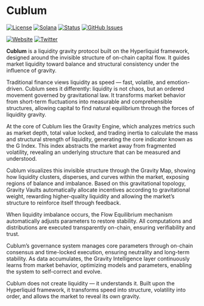 # Cublum

[![License](https://img.shields.io/badge/License-MIT-blue.svg)](https://opensource.org/licenses/MIT)
[![Solana](https://img.shields.io/badge/Solana-Web3-green.svg)](https://solana.com/)
[![Status](https://img.shields.io/badge/Status-In%20Development-orange.svg)]()
[![GitHub Issues](https://img.shields.io/github/issues/yourusername/ontora-ai.svg)](https://github.com/yourusername/ontora-ai/issues)

[![Website](https://img.shields.io/badge/Website-Cublum-blue?logo=google-chrome)](https://cublum.xyz/)
[![Twitter](https://img.shields.io/badge/Twitter-Cublum-blue?logo=twitter)](https://x.com/Cublumod)

**Cublum**  is a liquidity gravity protocol built on the Hyperliquid framework, designed around the invisible structure of on-chain capital flow. It guides market liquidity toward balance and structural consistency under the influence of gravity.

Traditional finance views liquidity as speed — fast, volatile, and emotion-driven. Cublum sees it differently: liquidity is not chaos, but an ordered movement governed by gravitational law. It transforms market behavior from short-term fluctuations into measurable and comprehensible structures, allowing capital to find natural equilibrium through the forces of liquidity gravity.

At the core of Cublum lies the Gravity Engine, which analyzes metrics such as market depth, total value locked, and trading inertia to calculate the mass and structural strength of liquidity, generating the core indicator known as the G Index. This index abstracts the market away from fragmented volatility, revealing an underlying structure that can be measured and understood.

Cublum visualizes this invisible structure through the Gravity Map, showing how liquidity clusters, disperses, and curves within the market, exposing regions of balance and imbalance. Based on this gravitational topology, Gravity Vaults automatically allocate incentives according to gravitational weight, rewarding higher-quality liquidity and allowing the market’s structure to reinforce itself through feedback.

When liquidity imbalance occurs, the Flow Equilibrium mechanism automatically adjusts parameters to restore stability. All computations and distributions are executed transparently on-chain, ensuring verifiability and trust.

Cublum’s governance system manages core parameters through on-chain consensus and time-locked execution, ensuring neutrality and long-term stability. As data accumulates, the Gravity Intelligence layer continuously learns from market behavior, optimizing models and parameters, enabling the system to self-correct and evolve.

Cublum does not create liquidity — it understands it. Built upon the Hyperliquid framework, it transforms speed into structure, volatility into order, and allows the market to reveal its own gravity.
